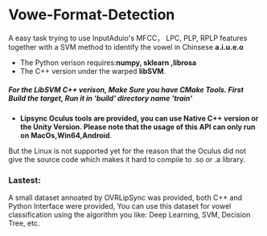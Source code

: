 # Vowe-Format-Detection
A easy task trying to use InputAduio's MFCC， LPC, PLP, RPLP features together with a SVM method to identify the vowel in Chinsese **a.i.u.e.o**  

* The Python verison requires:**numpy, sklearn ,librosa**  
* The C++ version under the warped **libSVM**.  

##### For the LibSVM C++ verison, Make Sure you have CMake Tools. First Build the target, Run it in 'build' directory name 'train'  

* **Lipsync Oculus tools are provided, you can use Native C++ version or the Unity Version. Please note that the usage of this API can only run on MacOs,Win64,Android**.  


But the Linux is not supported yet for the reason that the Oculus did not give the source code which makes it hard to compile to .so or .a library.  

### **Lastest:**  
A small dataset annoated by OVRLipSync was provided, both C++ and Python Interface were provided, You can use this dataset for vowel classification using the 
algorithm you like: Deep Learning, SVM, Decision Tree, etc.
